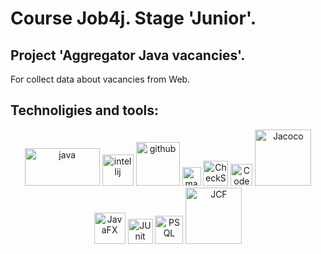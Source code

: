 # Course Job4j. Stage 'Junior'.
## Project 'Aggregator Java vacancies'.
For collect data about vacancies from Web.

## Technoligies and tools:
<p align="center">
<img src="https://www.vectorlogo.zone/logos/java/java-ar21.svg" alt="java" width="120" height="60"/>
<img src="../temp/job4j_grabber/images/idea.png" alt="intellij" height="50"/>
<img src="https://www.vectorlogo.zone/logos/github/github-ar21.svg" alt="github" height="70"/>
<img src="../temp/job4j_grabber/images/maven.png" alt="maven" height="30"/>
<img src="../temp/job4j_grabber/images/checkstyle.png" alt="CheckStyle"  height="40"/>
<img src="../temp/job4j_grabber/images/codecov.png" alt="Codecov"  height="35"/>
<img src="../temp/job4j_grabber/images/jacoco.png" alt="Jacoco"  width="90"/>
<img src="../temp/job4j_grabber/images/javafx.png" alt="JavaFX"  height="50"/>
<img src="../temp/job4j_grabber/images/junit.png" alt="JUnit"  height="40"/>
<img src="../temp/job4j_grabber/images/postgresql.png" alt="PSQL"  height="45"/>
<img src="../temp/job4j_grabber/images/jcf.png" alt="JCF"  width="90"/>
</p>
